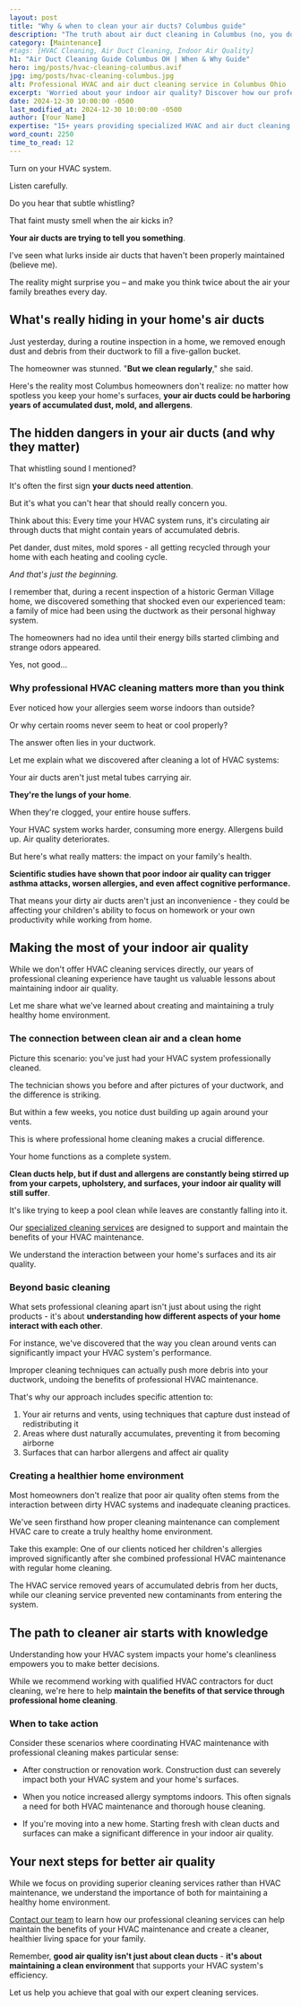 ```yaml
---
layout: post
title: "Why & when to clean your air ducts? Columbus guide"
description: "The truth about air duct cleaning in Columbus (no, you don't need it every month). Learn when it's really necessary and how to choose the right service."
category: [Maintenance]
#tags: [HVAC Cleaning, Air Duct Cleaning, Indoor Air Quality]
h1: "Air Duct Cleaning Guide Columbus OH | When & Why Guide"
hero: img/posts/hvac-cleaning-columbus.avif
jpg: img/posts/hvac-cleaning-columbus.jpg
alt: Professional HVAC and air duct cleaning service in Columbus Ohio
excerpt: 'Worried about your indoor air quality? Discover how our professional HVAC cleaning service helps Columbus families breathe cleaner, healthier air'
date: 2024-12-30 10:00:00 -0500
last_modified_at: 2024-12-30 10:00:00 -0500
author: [Your Name]
expertise: "15+ years providing specialized HVAC and air duct cleaning in Columbus"
word_count: 2250
time_to_read: 12
---
```

Turn on your HVAC system. 

Listen carefully. 

Do you hear that subtle whistling? 

That faint musty smell when the air kicks in?

**Your air ducts are trying to tell you something**.

I've seen what lurks inside air ducts that haven't been properly maintained (believe me). 

The reality might surprise you – and make you think twice about the air your family breathes every day.

## What's really hiding in your home's air ducts

Just yesterday, during a routine inspection in a home, we removed enough dust and debris from their ductwork to fill a five-gallon bucket. 

The homeowner was stunned. "**But we clean regularly**," she said.

Here's the reality most Columbus homeowners don't realize: no matter how spotless you keep your home's surfaces, **your air ducts could be harboring years of accumulated dust, mold, and allergens**.

## The hidden dangers in your air ducts (and why they matter)

That whistling sound I mentioned? 

It's often the first sign **your ducts need attention**. 

But it's what you can't hear that should really concern you.

Think about this: Every time your HVAC system runs, it's circulating air through ducts that might contain years of accumulated debris. 

Pet dander, dust mites, mold spores - all getting recycled through your home with each heating and cooling cycle.

*And that's just the beginning.*

I remember that, during a recent inspection of a historic German Village home, we discovered something that shocked even our experienced team: a family of mice had been using the ductwork as their personal highway system. 

The homeowners had no idea until their energy bills started climbing and strange odors appeared.

Yes, not good...

### Why professional HVAC cleaning matters more than you think

Ever noticed how your allergies seem worse indoors than outside? 

Or why certain rooms never seem to heat or cool properly? 

The answer often lies in your ductwork.

Let me explain what we discovered after cleaning a lot of HVAC systems:

Your air ducts aren't just metal tubes carrying air. 

**They're the lungs of your home**. 

When they're clogged, your entire house suffers. 

Your HVAC system works harder, consuming more energy. Allergens build up. Air quality deteriorates.

But here's what really matters: the impact on your family's health.

**Scientific studies have shown that poor indoor air quality can trigger asthma attacks, worsen allergies, and even affect cognitive performance.** 

That means your dirty air ducts aren't just an inconvenience - they could be affecting your children's ability to focus on homework or your own productivity while working from home.

## Making the most of your indoor air quality

While we don't offer HVAC cleaning services directly, our years of professional cleaning experience have taught us valuable lessons about maintaining indoor air quality. 

Let me share what we've learned about creating and maintaining a truly healthy home environment.

### The connection between clean air and a clean home

Picture this scenario: you've just had your HVAC system professionally cleaned. 

The technician shows you before and after pictures of your ductwork, and the difference is striking. 

But within a few weeks, you notice dust building up again around your vents.

This is where professional home cleaning makes a crucial difference.

Your home functions as a complete system. 

**Clean ducts help, but if dust and allergens are constantly being stirred up from your carpets, upholstery, and surfaces, your indoor air quality will still suffer**. 

It's like trying to keep a pool clean while leaves are constantly falling into it.

Our [specialized cleaning services]({{'/specialized-services'|relative_url}} "Our specialized cleaning services") are designed to support and maintain the benefits of your HVAC maintenance. 

We understand the interaction between your home's surfaces and its air quality.

### Beyond basic cleaning

What sets professional cleaning apart isn't just about using the right products - it's about **understanding how different aspects of your home interact with each other**.

For instance, we've discovered that the way you clean around vents can significantly impact your HVAC system's performance. 

Improper cleaning techniques can actually push more debris into your ductwork, undoing the benefits of professional HVAC maintenance.

That's why our approach includes specific attention to:

1. Your air returns and vents, using techniques that capture dust instead of redistributing it
2. Areas where dust naturally accumulates, preventing it from becoming airborne
3. Surfaces that can harbor allergens and affect air quality

### Creating a healthier home environment

Most homeowners don't realize that poor air quality often stems from the interaction between dirty HVAC systems and inadequate cleaning practices.

We've seen firsthand how proper cleaning maintenance can complement HVAC care to create a truly healthy home environment.

Take this example: One of our clients noticed her children's allergies improved significantly after she combined professional HVAC maintenance with regular home cleaning. 

The HVAC service removed years of accumulated debris from her ducts, while our cleaning service prevented new contaminants from entering the system.

## The path to cleaner air starts with knowledge

Understanding how your HVAC system impacts your home's cleanliness empowers you to make better decisions. 

While we recommend working with qualified HVAC contractors for duct cleaning, we're here to help **maintain the benefits of that service through professional home cleaning**.

### When to take action

Consider these scenarios where coordinating HVAC maintenance with professional cleaning makes particular sense:

* After construction or renovation work. Construction dust can severely impact both your HVAC system and your home's surfaces.

* When you notice increased allergy symptoms indoors. This often signals a need for both HVAC maintenance and thorough house cleaning.

* If you're moving into a new home. Starting fresh with clean ducts and surfaces can make a significant difference in your indoor air quality.

## Your next steps for better air quality

While we focus on providing superior cleaning services rather than HVAC maintenance, we understand the importance of both for maintaining a healthy home environment. 

[Contact our team]({{'contact'|relative_url}} "Contact us!") to learn how our professional cleaning services can help maintain the benefits of your HVAC maintenance and create a cleaner, healthier living space for your family.

Remember, **good air quality isn't just about clean ducts** - **it's about maintaining a clean environment** that supports your HVAC system's efficiency. 

Let us help you achieve that goal with our expert cleaning services.